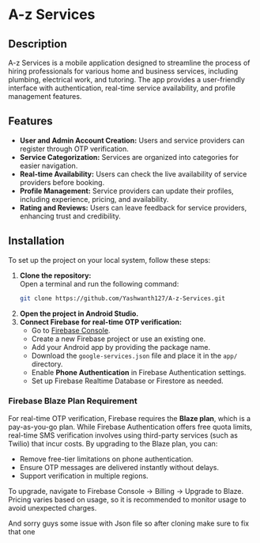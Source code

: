 # A-z Services

## Description  
A-z Services is a mobile application designed to streamline the process of hiring professionals for various home and business services, including plumbing, electrical work, and tutoring. The app provides a user-friendly interface with authentication, real-time service availability, and profile management features.

## Features  
- **User and Admin Account Creation:** Users and service providers can register through OTP verification.  
- **Service Categorization:** Services are organized into categories for easier navigation.  
- **Real-time Availability:** Users can check the live availability of service providers before booking.  
- **Profile Management:** Service providers can update their profiles, including experience, pricing, and availability.  
- **Rating and Reviews:** Users can leave feedback for service providers, enhancing trust and credibility.  

## Installation  
To set up the project on your local system, follow these steps:  

1. **Clone the repository:**  
   Open a terminal and run the following command:  
   ```bash
   git clone https://github.com/Yashwanth127/A-z-Services.git
   ```  
2. **Open the project in Android Studio.**  
3. **Connect Firebase for real-time OTP verification:**  
   - Go to [Firebase Console](https://console.firebase.google.com/).  
   - Create a new Firebase project or use an existing one.  
   - Add your Android app by providing the package name.  
   - Download the `google-services.json` file and place it in the `app/` directory.  
   - Enable **Phone Authentication** in Firebase Authentication settings.  
   - Set up Firebase Realtime Database or Firestore as needed.  

### Firebase Blaze Plan Requirement  
For real-time OTP verification, Firebase requires the **Blaze plan**, which is a pay-as-you-go plan. While Firebase Authentication offers free quota limits, real-time SMS verification involves using third-party services (such as Twilio) that incur costs. By upgrading to the Blaze plan, you can:  
- Remove free-tier limitations on phone authentication.  
- Ensure OTP messages are delivered instantly without delays.  
- Support verification in multiple regions.  

To upgrade, navigate to Firebase Console → Billing → Upgrade to Blaze. Pricing varies based on usage, so it is recommended to monitor usage to avoid unexpected charges.

And sorry guys some issue with Json file so after  cloning make sure to fix that one 
